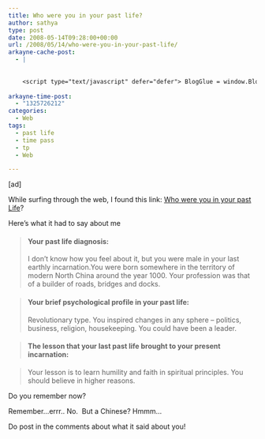 ```yaml
---
title: Who were you in your past life?
author: sathya
type: post
date: 2008-05-14T09:28:00+00:00
url: /2008/05/14/who-were-you-in-your-past-life/
arkayne-cache-post:
  - |
    
    
    <script type="text/javascript" defer="defer"> BlogGlue = window.BlogGlue || window.Arkayne || {}; BlogGlue.baseurl = 'http://www.blogglue.com'; BlogGlue.go = function(e, a, cid, gid) { var id = a.getAttribute('id'); var orig = a.getAttribute('href'); var target = a.getAttribute('target'); var redir = [BlogGlue.baseurl, 'link', cid, gid, ''].join('/'); redir += '?ts=' + Math.random(); redir += '&amp;url=' + escape(a.href); a.setAttribute('href', redir); setTimeout('BlogGlue.restore("' + id + '", "' + orig + '")', 0); return true; }; BlogGlue.restore = function(id, orig) { var a = document.getElementById(id); if (a) a.setAttribute('href', orig); }; </script> <div class="blogglue_plugin" style="display:block;margin:5px 0px 20px 0px;"> <h3 class="blogglue-header blogglue-inner"> More From sathyabhat </h3> <ul class="blogglue-links blogglue-inner"> <li id="blogglue-inner-1"><a href="http://sathyabh.at/2008/05/19/i-wanna-blow-up-my-school/?utm_source=BlogGlue_network&amp;utm_medium=BlogGlue_Plugin" id="blogglue-2967098" target="_parent" onclick="return BlogGlue.go(event, this, 2954472, 2967098);" title="I Wanna Blow up My School! » My World">I Wanna Blow up My School! » My World</a></li> <li id="blogglue-inner-2"><a href="http://sathyabh.at/2008/04/05/appraisals-appraisals/?utm_source=BlogGlue_network&amp;utm_medium=BlogGlue_Plugin" id="blogglue-2950752" target="_parent" onclick="return BlogGlue.go(event, this, 2954472, 2950752);" title="Appraisals, Appraisals » My World">Appraisals, Appraisals » My World</a></li> <li id="blogglue-inner-3"><a href="http://sathyabh.at/2008/05/26/bsnl-evdo-availability-in-chennai/?utm_source=BlogGlue_network&amp;utm_medium=BlogGlue_Plugin" id="blogglue-2951198" target="_parent" onclick="return BlogGlue.go(event, this, 2954472, 2951198);" title="BSNL EVDO Availability In Chennai » My World">BSNL EVDO Availability In Chennai » My World</a></li> </ul> <div class="blogglue-footer" style="margin:10px 0px;display:block !important"> <a href="http://www.blogglue.com/12928-ab7e24be6f12e678fc1a468df18f3f3f/?utm_source=BlogGlue%20Plugin&amp;utm_medium=Recommend&amp;utm_campaign=Plugin&amp;coupon=SATHYABHAT&amp;blogglue_page=2954472" target="_blank" style="text-decoration:none !important;"> <img src="http://www.gravatar.com/avatar.php?default=%2F%2Fs3.amazonaws.com%2Farkayne-media%2Fimg%2Fprofile%2Fdefault_sm.png&amp;size=24&amp;gravatar_id=1375f202e61682cc4963295f4b0430dc" width="24" height="24" border="0" alt="Blog Margeting Related Posts Plugin For sathyabhat" style="display:inline;margin: 0 5px 0 10px; border:1px solid #AAA; width: 24px !important; height: 24px; !important;"/><span style="position:relative;top:-8px;font-family:'Trebuchet MS'; font-size: 0.8em;">Ask <strong>sathyabhat</strong> To Recommend Your Posts</span> </a> <img class="blogglue-hit" style="border:none;left:-9999px;position:absolute;" src="http://www.blogglue.com/widget/hit/2954472.GIF" border="0" alt="Blog Marketing Related Posts Plugin Counter" /> </div> </div>
    
arkayne-time-post:
  - "1325726212"
categories:
  - Web
tags:
  - past life
  - time pass
  - tp
  - Web

---
```

[ad]

While surfing through the web, I found this link: [Who were you in your past Life][1]?

Here&#8217;s what it had to say about me

> #### Your past life diagnosis:
> 
> I don&#8217;t know how you feel about it, but you were male in your last earthly incarnation.You were born somewhere in the territory of modern North China around the year 1000. Your profession was that of a builder of roads, bridges and docks.

> #### Your brief psychological profile in your past life:
> 
> Revolutionary type. You inspired changes in any sphere &#8211; politics, business, religion, housekeeping. You could have been a leader.

> #### The lesson that your last past life brought to your present incarnation:

> Your lesson is to learn humility and faith in spiritual principles. You should believe in higher reasons.

Do you remember now?

Remember&#8230;errr.. No.  But a Chinese? Hmmm&#8230;

Do post in the comments about what it said about you!

 [1]: http://www.thebigview.com/pastlife/index.html